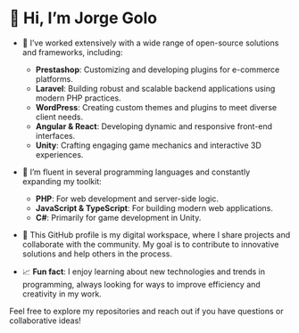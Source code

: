 # 👋 Hi, I’m Jorge Golo

- 👀 I’ve worked extensively with a wide range of open-source solutions and frameworks, including:
  - **Prestashop**: Customizing and developing plugins for e-commerce platforms.
  - **Laravel**: Building robust and scalable backend applications using modern PHP practices.
  - **WordPress**: Creating custom themes and plugins to meet diverse client needs.
  - **Angular & React**: Developing dynamic and responsive front-end interfaces.
  - **Unity**: Crafting engaging game mechanics and interactive 3D experiences.

- 🌱 I’m fluent in several programming languages and constantly expanding my toolkit:
  - **PHP**: For web development and server-side logic.
  - **JavaScript & TypeScript**: For building modern web applications.
  - **C#**: Primarily for game development in Unity.

- 💞️ This GitHub profile is my digital workspace, where I share projects and collaborate with the community. My goal is to contribute to innovative solutions and help others in the process.

- 📈 **Fun fact**: I enjoy learning about new technologies and trends in programming, always looking for ways to improve efficiency and creativity in my work.

Feel free to explore my repositories and reach out if you have questions or collaborative ideas!
